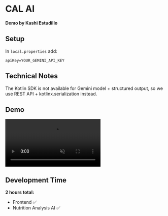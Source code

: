 # CAL AI

**Demo by Kashi Estudillo**

## Setup

In `local.properties` add:

```
apiKey=YOUR_GEMINI_API_KEY
```

## Technical Notes

The Kotlin SDK is not available for Gemini model + structured output, so we use REST API + kotlinx.serialization instead.

## Demo

<video width="300" autoplay loop muted>
  <source src="demo.webm" type="video/webm">
  Your browser does not support the video tag.
</video>

## Development Time

**2 hours total:**
* Frontend ✅
* Nutrition Analysis AI ✅
